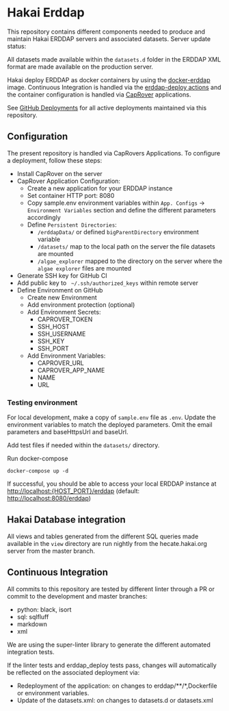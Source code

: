 # Hakai Erddap

This repository contains different components needed to produce and maintain Hakai ERDDAP servers and associated datasets.
Server update status:

All datasets made available within the `datasets.d` folder in the ERDDAP XML format are made available on the production server.

Hakai deploy ERDDAP as docker containers by using the [docker-erddap](https://github.com/axiom-data-science/docker-erddap) image. Continuous Integration is handled via the [erddap-deploy actions](https://github.com/HakaiInstitute/erddap-deploy) and the container configuration is handled via [CapRover](https://caprover.com/) applications.

See [GitHub Deployments](https://github.com/HakaiInstitute/hakai-datasets/deployments) for all active deployments maintained via this repository.

## Configuration

The present repository is handled via CapRovers Applications. To configure a deployment, follow these steps:

- Install CapRover on the server
- CapRover Application Configuration:
  - Create a new application for your ERDDAP instance
  - Set container HTTP port: 8080
  - Copy sample.env environment variables within `App. Configs` -> `Environment Variables` section and define the different parameters accordingly
  - Define `Persistent Directories`:
    - `/erddapData/` or defined `bigParentDirectory` environment variable
    - `/datasets/` map to the local path on the server the file datasets are mounted
    - `/algae_explorer` mapped to the directory on the server where the `algae explorer` files are mounted
- Generate SSH key for GitHub CI
- Add public key to  ` ~/.ssh/authorized_keys` within remote server
- Define Environment on GitHub
  - Create new Environment
  - Add environment protection (optional)
  - Add Environment Secrets:
    - CAPROVER_TOKEN
    - SSH_HOST
    - SSH_USERNAME
    - SSH_KEY
    - SSH_PORT
  - Add Environment Variables:
    - CAPROVER_URL
    - CAPROVER_APP_NAME
    - NAME
    - URL

### Testing environment

For local development, make a copy of `sample.env` file as `.env`.
Update the environment variables to match the deployed parameters.
Omit the email parameters and baseHttpsUrl and baseUrl.

Add test files if needed within the `datasets/` directory.

Run docker-compose

```console
docker-compose up -d
```

If successful, you should be able to access your local ERDDAP instance at <http://localhost:{HOST_PORT}/erddap> (default: <http://localhost:8080/erddap>)

## Hakai Database integration
All views and tables generated from the different SQL queries made available in the `view` directory are run nightly from the hecate.hakai.org server from the master branch.

## Continuous Integration
All commits to this repository are tested by different linter through a PR or commit to the development and master branches:
- python: black, isort
- sql: sqlfluff
- markdown
- xml

We are using the super-linter library to generate the different automated integration tests.

If the linter tests and erddap_deploy tests pass, changes will automatically be reflected on the associated deployment via:

- Redeployment of the application: on changes to erddap/**/*,Dockerfile or environment variables.
- Update of the datasets.xml: on changes to datasets.d or datasets.xml

